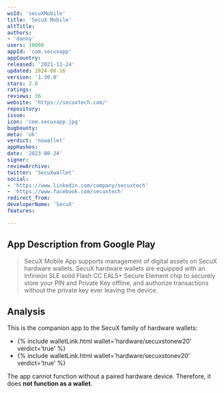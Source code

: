 ```yaml
---
wsId: 'secuXMobile'
title: 'SecuX Mobile'
altTitle: 
authors:
- 'danny'
users: 10000
appId: 'com.secuxapp'
appCountry: 
released: '2021-11-24'
updated: 2024-08-16
version: '1.30.0'
stars: 2.8
ratings: 
reviews: 36
website: 'https://secuxtech.com/'
repository: 
issue: 
icon: 'com.secuxapp.jpg'
bugbounty: 
meta: 'ok'
verdict: 'nowallet'
appHashes: 
date: '2023-08-24'
signer: 
reviewArchive: 
twitter: 'SecuXwallet'
social:
- 'https://www.linkedin.com/company/secuxtech'
- 'https://www.facebook.com/secuxtech'
redirect_from: 
developerName: 'SecuX'
features: 

---
```


## App Description from Google Play

> SecuX Mobile App supports management of digital assets on SecuX hardware wallets. SecuX hardware wallets are equipped with an Infineon SLE solid Flash CC EAL5+ Secure Element chip to securely store your PIN and Private Key offline, and authorize transactions without the private key ever leaving the device.

## Analysis 

This is the companion app to the SecuX family of hardware wallets:

- {% include walletLink.html wallet='hardware/secuxstonew20' verdict='true' %}
- {% include walletLink.html wallet='hardware/secuxstonev20' verdict='true' %}

The app cannot function without a paired hardware device. Therefore, it does **not function as a wallet**.

